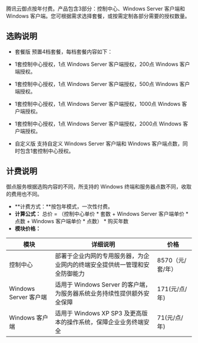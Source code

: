 腾讯云御点按年付费。产品包含3部分：控制中心、Windows Server 客户端和 Windows 客户端。您可根据需求选择套餐，或按需定制各部分需要的授权数量。

## 选购说明
- 套餐版
预置4档套餐，每档套餐内容如下：
 - 1套控制中心授权，1点 Windows Server 客户端授权，200点 Windows 客户端授权。
 - 1套控制中心授权，1点 Windows Server 客户端授权，500点 Windows 客户端授权。
 - 1套控制中心授权，1点 Windows Server 客户端授权，1000点 Windows 客户端授权。
 - 1套控制中心授权，1点 Windows Server 客户端授权，2000点 Windows 客户端授权。

- 自定义版
支持自定义 Windows Server 客户端和 Windows 客户端点数，同时包含1套控制中心授权。

## 计费说明
御点服务根据选购内容的不同，所支持的 Windows 终端和服务器点数不同，收取的费用也不同。
- **计费方式：**按包年模式，一次性付费。
- **计算公式：** 总价 = （控制中心单价 * 套数 + Windows Server 客户端单价 * 点数 + Windows 客户端单价 * 点数） * 购买年数
- **模块价格：**

| 模块                | 详细说明                                     | 价格        |
| ----------------- | ---------------------------------------- | --------- |
| 控制中心              | 部署于企业内网的专用服务器，为企业网内的终端安全提供统一管理和安全防御能力      | 8570（元/套/年） |
| Windows Server 客户端 | 适用于 Windows Server 的客户端，为服务器系统业务持续性提供额外安全保障 | 171(元/点/年)  |
| Windows 客户端        | 适用于 Windows XP SP3 及更高版本的操作系统，保障企业业务终端安全     | 71(元/点/年)  |

